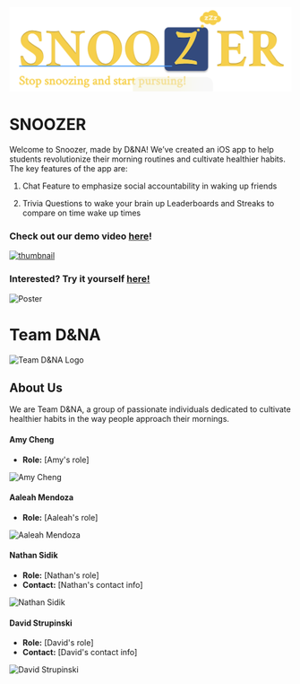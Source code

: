 ![Snoozer Logo and Tagline](Heading.png)

# SNOOZER

Welcome to Snoozer, made by D&NA! We’ve created an iOS app to help students revolutionize their morning routines and cultivate healthier habits. The key features of the app are: 

1. Chat Feature to emphasize social accountability in waking up friends
  
2. Trivia Questions to wake your brain up Leaderboards and Streaks to compare on time wake up times

### Check out our demo video [here](https://www.youtube.com/watch?v=mNdaqW95iM8)!

[![thumbnail](/pics/thumbnail.png)](https://www.youtube.com/watch?v=mNdaqW95iM8)

### Interested? Try it yourself [here!](https://uwsocialcomputing.github.io/D-NA/)

![Poster](Poster.png)

# Team D&NA

![Team D&NA Logo](link_to_logo.png)


## About Us

We are Team D&NA, a group of passionate individuals dedicated to cultivate healthier habits in the way people approach their mornings.

#### Amy Cheng
- **Role:** [Amy's role]

![Amy Cheng](link_to_amy_photo.jpg)

#### Aaleah Mendoza
- **Role:** [Aaleah's role]

![Aaleah Mendoza](link_to_aaleah_photo.jpg)

#### Nathan Sidik
- **Role:** [Nathan's role]
- **Contact:** [Nathan's contact info]

![Nathan Sidik](link_to_nathan_photo.jpg)

#### David Strupinski
- **Role:** [David's role]
- **Contact:** [David's contact info]

![David Strupinski](link_to_david_photo.jpg)
